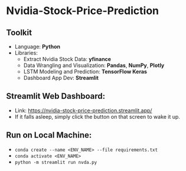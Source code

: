 # Nvidia-Stock-Price-Prediction
## Toolkit
- Language: **Python**
- Libraries:
  - Extract Nvidia Stock Data: **yfinance**
  - Data Wrangling and Visualization: **Pandas**, **NumPy**, **Plotly**
  - LSTM Modeling and Prediction: **TensorFlow Keras**
  - Dashboard App Dev: **Streamlit**
## Streamlit Web Dashboard:
- Link: https://nvidia-stock-price-prediction.streamlit.app/
- If it falls asleep, simply click the button on that screen to wake it up.
## Run on Local Machine: 
- `conda create --name <ENV_NAME> --file requirements.txt`
- `conda activate <ENV_NAME>`
- `python -m streamlit run nvda.py`
